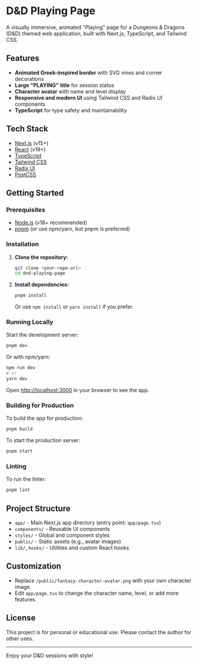 # D&D Playing Page

A visually immersive, animated "Playing" page for a Dungeons & Dragons (D&D) themed web application, built with Next.js, TypeScript, and Tailwind CSS.

## Features

- **Animated Greek-inspired border** with SVG vines and corner decorations
- **Large "PLAYING" title** for session status
- **Character avatar** with name and level display
- **Responsive and modern UI** using Tailwind CSS and Radix UI components
- **TypeScript** for type safety and maintainability

## Tech Stack

- [Next.js](https://nextjs.org/) (v15+)
- [React](https://react.dev/) (v19+)
- [TypeScript](https://www.typescriptlang.org/)
- [Tailwind CSS](https://tailwindcss.com/)
- [Radix UI](https://www.radix-ui.com/)
- [PostCSS](https://postcss.org/)

## Getting Started

### Prerequisites

- [Node.js](https://nodejs.org/) (v18+ recommended)
- [pnpm](https://pnpm.io/) (or use npm/yarn, but pnpm is preferred)

### Installation

1. **Clone the repository:**
   ```bash
   git clone <your-repo-url>
   cd dnd-playing-page
   ```

2. **Install dependencies:**
   ```bash
   pnpm install
   ```
   Or use `npm install` or `yarn install` if you prefer.

### Running Locally

Start the development server:

```bash
pnpm dev
```
Or with npm/yarn:
```bash
npm run dev
# or
yarn dev
```

Open [http://localhost:3000](http://localhost:3000) in your browser to see the app.

### Building for Production

To build the app for production:

```bash
pnpm build
```

To start the production server:

```bash
pnpm start
```

### Linting

To run the linter:

```bash
pnpm lint
```

## Project Structure

- `app/` - Main Next.js app directory (entry point: `app/page.tsx`)
- `components/` - Reusable UI components
- `styles/` - Global and component styles
- `public/` - Static assets (e.g., avatar images)
- `lib/`, `hooks/` - Utilities and custom React hooks

## Customization

- Replace `/public/fantasy-character-avatar.png` with your own character image.
- Edit `app/page.tsx` to change the character name, level, or add more features.

## License

This project is for personal or educational use. Please contact the author for other uses.

---

Enjoy your D&D sessions with style! 